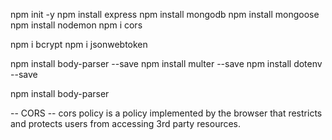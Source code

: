 npm init -y
npm install express
npm install mongodb
npm install mongoose
npm install nodemon
npm i cors

npm i bcrypt
npm i jsonwebtoken


<!-- node middleware for uploading files -->
npm install body-parser --save
npm install multer --save 
npm install dotenv --save

npm install body-parser



-- CORS --
cors policy is a policy implemented by the browser that restricts and protects users from accessing 3rd party resources.
